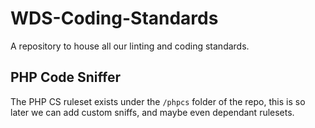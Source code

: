 # WDS-Coding-Standards
A repository to house all our linting and coding standards.

## PHP Code Sniffer
The PHP CS ruleset exists under the `/phpcs` folder of the repo, this is so later we can add custom sniffs, and maybe even dependant rulesets.
